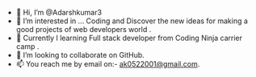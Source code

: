 - 👋 Hi, I’m @Adarshkumar3
- 👀 I’m interested in ... Coding and Discover the new ideas for making a good projects of web developers world .
- 🌱 Currently I   learning Full stack developer from Coding Ninja carrier camp .
- 💞️ I’m looking to collaborate on GitHub.
- 📫 You reach me by email on:- ak0522001@gmail.com.

<!---
Adarshkumar3/Adarshkumar3 is a ✨ special ✨ repository because its `README.md` (this file) appears on your GitHub profile.
You can click the Preview link to take a look at your changes.
--->
